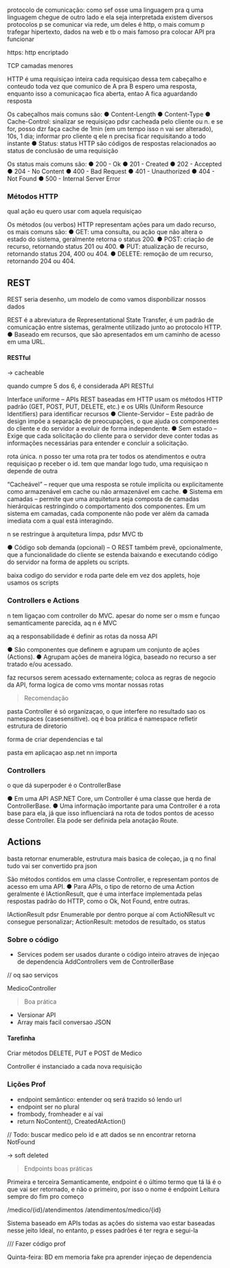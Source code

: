 protocolo de comunicação: como sef osse uma linguagem pra q uma linguagem chegue de outro lado e ela seja interpretada
existem diversos protocolos p se comunicar via rede, um deles é http, o mais comum p trafegar hipertexto, dados na web
e tb o mais famoso pra colocar API pra funcionar

https: http encriptado

TCP camadas menores

HTTP é uma requisiçao inteira
cada requisiçao dessa tem cabeçalho e conteudo
toda vez que comunico de A pra B espero uma resposta, enquanto isso a comunicaçao fica aberta, entao A fica aguardando resposta

Os cabeçalhos mais comuns são:
● Content-Length
● Content-Type
● Cache-Control: sinalizar se requisiçao pdsr cacheada pelo cliente ou n. e se for, posso dzr faça cache de 1min (em um tempo isso n vai ser alterado), 10s, 1 dia; informar pro cliente q ele n precisa ficar requisitando a todo instante
● Status: status HTTP são códigos de respostas relacionados ao status de conclusão
de uma requisição

Os status mais comuns são:
● 200 - Ok
● 201 - Created
● 202 - Accepted
● 204 - No Content
● 400 - Bad Request
● 401 - Unauthorized
● 404 - Not Found
● 500 - Internal Server Error


### Métodos HTTP

qual ação eu quero usar com aquela requisiçao

Os métodos (ou verbos) HTTP representam ações para um dado recurso, os
mais comuns são:
● GET: uma consulta, ou ação que não altera o estado do sistema, geralmente
retorna o status 200.
● POST: criação de recurso, retornando status 201 ou 400.
● PUT: atualização de recurso, retornando status 204, 400 ou 404.
● DELETE: remoção de um recurso, retornando 204 ou 404.

## REST

REST seria desenho, um modelo de como vamos disponbilizar nossos dados

REST é a abreviatura de Representational State Transfer, é um padrão de
comunicação entre sistemas, geralmente utilizado junto ao protocolo HTTP.
● Baseado em recursos, que são apresentados em um caminho de acesso em
uma URL.

#### RESTful

-> cacheable

quando cumpre 5 dos 6, é considerada API RESTful



Interface uniforme – APIs REST baseadas em HTTP usam os métodos
HTTP padrão (GET, POST, PUT, DELETE, etc.) e os URIs (Uniform
Resource Identifiers) para identificar recursos
● Cliente-Servidor – Este padrão de design impõe a separação de
preocupações, o que ajuda os componentes do cliente e do servidor a
evoluir de forma independente.
● Sem estado – Exige que cada solicitação do cliente para o servidor deve
conter todas as informações necessárias para entender e concluir a
solicitação.

rota única. n posso ter uma rota pra ter todos os atendimentos e outra requisiçao p receber o id. tem que mandar logo tudo, uma requisiçao n depende de outra

“Cacheável” – requer que uma resposta se rotule implícita ou
explicitamente como armazenável em cache ou não armazenável em cache.
● Sistema em camadas – permite que uma arquitetura seja composta de
camadas hierárquicas restringindo o comportamento dos componentes. Em
um sistema em camadas, cada componente não pode ver além da camada
imediata com a qual está interagindo.

n se restringue à arquitetura limpa, pdsr MVC tb

● Código sob demanda (opcional) – O REST também prevê, opcionalmente,
que a funcionalidade do cliente se estenda baixando e executando código do
servidor na forma de applets ou scripts.

baixa codigo do servidor e roda parte dele
em vez dos applets, hoje usamos os scripts

### Controllers e Actions

n tem ligaçao com controller do MVC. apesar do nome ser o msm e funçao semanticamente parecida, aq n é MVC

aq a responsabilidade é definir as rotas da nossa API

● São componentes que definem e agrupam um conjunto de ações (Actions).
● Agrupam ações de maneira lógica, baseado no recurso a ser tratado e/ou
acessado.

faz recursos serem acessado externamente; coloca as regras de negocio da API, forma logica de como vms montar nossas rotas

> Recomendação

pasta Controller é só organizaçao, o que interfere no resultado sao os namespaces (casesensitive). oq é boa prática é namespace refletir estrutura de diretorio

forma de criar dependencias e tal

pasta em aplicaçao asp.net nn importa

### Controllers 

o que dá superpoder é o ControllerBase

● Em uma API ASP.NET Core, um Controller é uma classe que herda de
ControllerBase.
● Uma informação importante para uma Controller é a rota base para ela, já
que isso influenciará na rota de todos pontos de acesso desse Controller. Ela
pode ser definida pela anotação Route.

## Actions

basta retornar enumerable, estrutura mais basica de coleçao, ja q no final tudo vai ser convertido pra json

São métodos contidos em uma classe Controller, e representam pontos de
acesso em uma API.
● Para APIs, o tipo de retorno de uma Action geralmente é IActionResult,
que é uma interface implementada pelas respostas padrão do HTTP, como o
Ok, Not Found, entre outras.

IActionResult pdsr Enumerable por dentro porque aí com ActioNResult vc consegue personalizar; ActionResult: metodos de resultado, os status

### Sobre o código

- Services podem ser usados durante o código inteiro atraves de injeçao de dependencia
AddControllers vem de ControllerBase

// oq sao serviços

MedicoController

> Boa prática

- Versionar API
- Array mais facil conversao JSON



#### Tarefinha

Criar métodos DELETE, PUT e POST de Medico

Controller é instanciado a cada nova requisição


### Lições Prof

- endpoint semântico: entender oq será trazido só lendo url
- endpoint ser no plural
- frombody, fromheader e aí vai
- return NoContent(), CreatedAtAction()

// Todo: buscar medico pelo id e att dados
se nn encontrar retorna NotFound

-> soft deleted

> Endpoints boas práticas

Primeira e terceira
Semanticamente, endpoint é o último termo que tá lá é o que vai ser retornado, e não o primeiro, por isso o nome é endpoint
Leitura sempre do fim pro começo

/medico/{id}/atendimentos
/atendimentos/medico/{id}


Sistema baseado em APIs todas as ações do sistema vao estar baseadas nesse jeito
Ideal, no entanto, p esses padrões é ter regra e segui-la

/// Fazer código prof

Quinta-feira: BD em memoria fake pra aprender injeçao de dependencia

